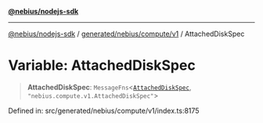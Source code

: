 [**@nebius/nodejs-sdk**](../../../../../README.md)

***

[@nebius/nodejs-sdk](../../../../../README.md) / [generated/nebius/compute/v1](../README.md) / AttachedDiskSpec

# Variable: AttachedDiskSpec

> **AttachedDiskSpec**: `MessageFns`\<[`AttachedDiskSpec`](../interfaces/AttachedDiskSpec.md), `"nebius.compute.v1.AttachedDiskSpec"`\>

Defined in: src/generated/nebius/compute/v1/index.ts:8175
